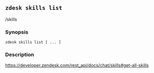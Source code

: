 ## `zdesk skills list`

/skills

### Synopsis

    zdesk skills list [ ... ]

### Description

https://developer.zendesk.com/rest_api/docs/chat/skills#get-all-skills

